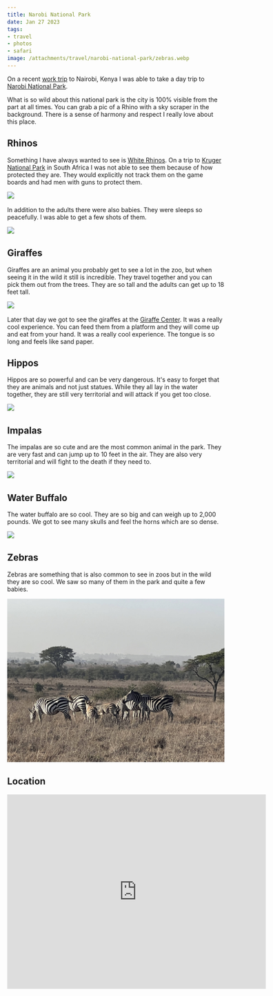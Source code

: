 ```yaml
---
title: Narobi National Park
date: Jan 27 2023
tags:
- travel
- photos
- safari
image: /attachments/travel/narobi-national-park/zebras.webp
---
```


On a recent [work trip](https://flutter.dev/events/flutter-forward) to Nairobi, Kenya I was able to take a day trip to [Narobi National Park](http://www.kws.go.ke/parks/nairobi-national-park). 

What is so wild about this national park is the city is 100% visible from the part at all times. You can grab a pic of a Rhino with a sky scraper in the background. There is a sense of harmony and respect I really love about this place.

## Rhinos

Something I have always wanted to see is [White Rhinos](https://www.worldwildlife.org/species/white-rhino). On a trip to [Kruger National Park](https://www.krugerpark.co.za/) in South Africa I was not able to see them because of how protected they are. They would explicitly not track them on the game boards and had men with guns to protect them.

![](/attachments/travel/narobi-national-park/adult-rhino.webp)

In addition to the adults there were also babies. They were sleeps so peacefully. I was able to get a few shots of them.

![](/attachments/travel/narobi-national-park/baby-rhino.webp)

## Giraffes

Giraffes are an animal you probably get to see a lot in the zoo, but when seeing it in the wild it still is incredible. They travel together and you can pick them out from the trees. They are so tall and the adults can get up to 18 feet tall.

![](/attachments/travel/narobi-national-park/giraffe.webp)

Later that day we got to see the giraffes at the [Giraffe Center](https://www.giraffecentre.org/). It was a really cool experience. You can feed them from a platform and they will come up and eat from your hand. It was a really cool experience. The tongue is so long and feels like sand paper.

## Hippos

Hippos are so powerful and can be very dangerous. It's easy to forget that they are animals and not just statues. While they all lay in the water together, they are still very territorial and will attack if you get too close.

![](/attachments/travel/narobi-national-park/hippos.webp)

## Impalas

The impalas are so cute and are the most common animal in the park. They are very fast and can jump up to 10 feet in the air. They are also very territorial and will fight to the death if they need to.

![](/attachments/travel/narobi-national-park/impala.webp)

## Water Buffalo

The water buffalo are so cool. They are so big and can weigh up to 2,000 pounds. We got to see many skulls and feel the horns which are so dense.

![](/attachments/travel/narobi-national-park/water-buffalo.webp)

## Zebras

Zebras are something that is also common to see in zoos but in the wild they are so cool. We saw so many of them in the park and quite a few babies.

![](/attachments/travel/narobi-national-park/zebras.webp)

## Location

<iframe src="https://www.google.com/maps/embed?pb=!1m18!1m12!1m3!1d3988.6727557130876!2d36.8529252!3d-1.3730339!2m3!1f0!2f0!3f0!3m2!1i1024!2i768!4f13.1!3m3!1m2!1s0x182f0fbbde36bc45%3A0x6f9671d1966870ec!2sNairobi%20National%20Park!5e0!3m2!1sen!2sus!4v1675750101245!5m2!1sen!2sus" width="600" height="450" style="border:0;" allowfullscreen="" loading="lazy" referrerpolicy="no-referrer-when-downgrade"></iframe>